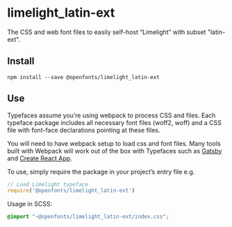 
# limelight_latin-ext

The CSS and web font files to easily self-host “Limelight” with subset "latin-ext".

## Install

`npm install --save @openfonts/limelight_latin-ext`

## Use

Typefaces assume you’re using webpack to process CSS and files. Each typeface
package includes all necessary font files (woff2, woff) and a CSS file with
font-face declarations pointing at these files.

You will need to have webpack setup to load css and font files. Many tools built
with Webpack will work out of the box with Typefaces such as [Gatsby](https://github.com/gatsbyjs/gatsby)
and [Create React App](https://github.com/facebookincubator/create-react-app).

To use, simply require the package in your project’s entry file e.g.

```javascript
// Load Limelight typeface
require('@openfonts/limelight_latin-ext')
```

Usage in SCSS:
```scss
@import "~@openfonts/limelight_latin-ext/index.css";
```
